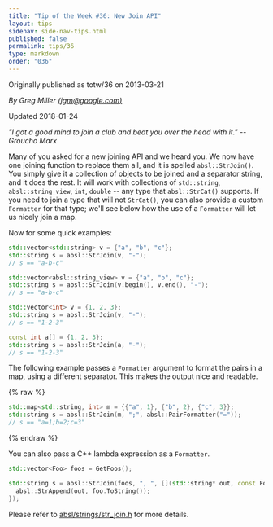 ```yaml
---
title: "Tip of the Week #36: New Join API"
layout: tips
sidenav: side-nav-tips.html
published: false
permalink: tips/36
type: markdown
order: "036"
---
```


Originally published as totw/36 on 2013-03-21

*By Greg Miller [(jgm@google.com)](mailto:jgm@google.com)*

Updated 2018-01-24

*"I got a good mind to join a club and beat you over the head with it." --
Groucho Marx*

Many of you asked for a new joining API and we heard you. We now have one
joining function to replace them all, and it is spelled `absl::StrJoin()`.
You simply give it a collection of objects to be joined and a separator
 string, and it does the rest. It will work with collections of `std::string`,
`absl::string_view`, `int`, `double` -- any type that `absl::StrCat()`
supports. If you need to join a type that will not `StrCat()`, you can
also provide a custom `Formatter` for that type; we'll see below how the
use of a `Formatter` will let us nicely join a map.

Now for some quick examples:

```c++
std::vector<std::string> v = {"a", "b", "c"};
std::string s = absl::StrJoin(v, "-");
// s == "a-b-c"

std::vector<absl::string_view> v = {"a", "b", "c"};
std::string s = absl::StrJoin(v.begin(), v.end(), "-");
// s == "a-b-c"

std::vector<int> v = {1, 2, 3};
std::string s = absl::StrJoin(v, "-");
// s == "1-2-3"

const int a[] = {1, 2, 3};
std::string s = absl::StrJoin(a, "-");
// s == "1-2-3"
```

The following example passes a `Formatter` argument to format the pairs in a
map, using a different separator. This makes the output nice and readable.

{% raw %}
```cpp
std::map<std::string, int> m = {{"a", 1}, {"b", 2}, {"c", 3}};
std::string s = absl::StrJoin(m, ";", absl::PairFormatter("="));
// s == "a=1;b=2;c=3"
```
{% endraw %}

You can also pass a C++ lambda expression as a `Formatter`.

```cpp
std::vector<Foo> foos = GetFoos();

std::string s = absl::StrJoin(foos, ", ", [](std::string* out, const Foo& foo) {
  absl::StrAppend(out, foo.ToString());
});
```

Please refer to [absl/strings/str_join.h][str_join] for more details.

[str_join]: https://github.com/abseil/abseil-cpp/blob/master/absl/strings/str_join.h